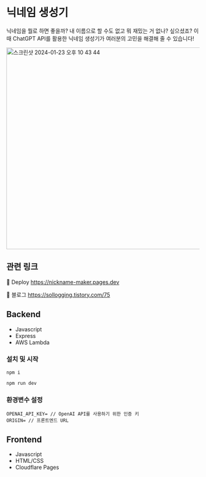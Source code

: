 # 닉네임 생성기

닉네임을 뭘로 하면 좋을까? 내 이름으로 할 수도 없고 뭐 재밌는 거 없나? 싶으셨죠? 이때 ChatGPT API를 활용한 닉네임 생성기가 여러분의 고민을 해결해 줄 수 있습니다!

<img width="525" alt="스크린샷 2024-01-23 오후 10 43 44" src="https://github.com/y-solb/nickname-maker/assets/59462108/a25cab29-66a7-4968-8377-0054cb1dca60">

## 관련 링크

🔗 Deploy https://nickname-maker.pages.dev

📝 블로그 https://sollogging.tistory.com/75

## Backend

- Javascript
- Express
- AWS Lambda

### 설치 및 시작

```
npm i

npm run dev
```

### 환경변수 설정

```
OPENAI_API_KEY= // OpenAI API를 사용하기 위한 인증 키
ORIGIN= // 프론트엔드 URL
```

## Frontend

- Javascript
- HTML/CSS
- Cloudflare Pages
